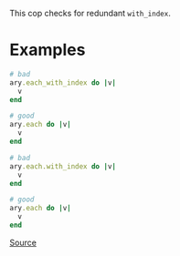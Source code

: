 
This cop checks for redundant `with_index`.

# Examples

```ruby
# bad
ary.each_with_index do |v|
  v
end

# good
ary.each do |v|
  v
end

# bad
ary.each.with_index do |v|
  v
end

# good
ary.each do |v|
  v
end
```

[Source](http://www.rubydoc.info/gems/rubocop/RuboCop/Cop/Lint/RedundantWithIndex)